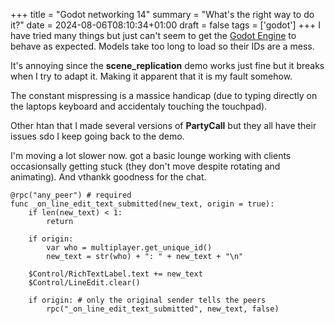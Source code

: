 +++
title = "Godot networking 14"
summary = "What's the right way to do it?"
date = 2024-08-06T08:10:34+01:00
draft = false
tags = ['godot']
+++
I have tried many things but just can't seem to get the [Godot Engine](https://godotengine.org/) to behave as expected. Models take too long to load so their IDs are a mess.

It's annoying since the **scene_replication** demo works just fine but it breaks when I try to adapt it. Making it apparent that it is my fault somehow.

The constant mispressing is a massice handicap (due to typing directly on the laptops keyboard and accidentaly touching the touchpad).

Other htan that I made several versions of **PartyCall** but they all have their issues sdo I keep going back to the demo.

I'm moving a lot slower now. got a basic lounge working with clients occasionsally getting stuck (they don't move despite rotating and animating). And vthankk goodness for the chat.

```
@rpc("any_peer") # required
func _on_line_edit_text_submitted(new_text, origin = true):
	if len(new_text) < 1:
		return

	if origin:
		var who = multiplayer.get_unique_id()
		new_text = str(who) + ": " + new_text + "\n"

	$Control/RichTextLabel.text += new_text
	$Control/LineEdit.clear()
	
	if origin: # only the original sender tells the peers
		rpc("_on_line_edit_text_submitted", new_text, false)
```
